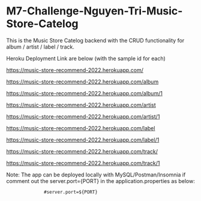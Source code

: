 # M7-Challenge-Nguyen-Tri-Music-Store-Catelog

This is the Music Store Catelog backend with the CRUD functionality for album / artist / label / track.

Heroku Deployment Link are below (with the sample id for each)

https://music-store-recommend-2022.herokuapp.com/



https://music-store-recommend-2022.herokuapp.com/album


https://music-store-recommend-2022.herokuapp.com/album/1



https://music-store-recommend-2022.herokuapp.com/artist


https://music-store-recommend-2022.herokuapp.com/artist/1



https://music-store-recommend-2022.herokuapp.com/label


https://music-store-recommend-2022.herokuapp.com/label/1



https://music-store-recommend-2022.herokuapp.com/track/

https://music-store-recommend-2022.herokuapp.com/track/1




Note: The app can be deployed locally with MySQL/Postman/Insomnia if comment out the server.port={PORT} in the application.properties as below: 

                  #server.port=${PORT}
